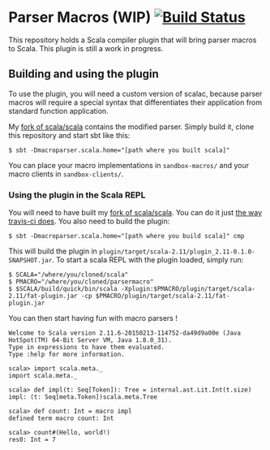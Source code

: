 # Parser Macros (WIP) [![Build Status](https://travis-ci.org/Duhemm/parsermacros.svg?branch=master)](https://travis-ci.org/Duhemm/parsermacros)

This repository holds a Scala compiler plugin that will bring parser macros to Scala. This plugin is still a work in progress.

## Building and using the plugin

To use the plugin, you will need a custom version of scalac, because parser macros will require a special syntax that differentiates their application from standard function application.

My [fork of scala/scala](https://github.com/Duhemm/scala/tree/macroparser) contains the modified parser. Simply build it, clone this repository and start sbt like this:

```
$ sbt -Dmacroparser.scala.home="[path where you built scala]"
```

You can place your macro implementations in `sandbox-macros/` and your macro clients in `sandbox-clients/`.

### Using the plugin in the Scala REPL

You will need to have built my [fork of scala/scala](https://github.com/Duhemm/scala/tree/macroparser). You can do it just [the way travis-ci does](https://github.com/Duhemm/parsermacros/blob/master/.travis.yml). You also need to build the plugin:
```
$ sbt -Dmacroparser.scala.home="[path where you build scala]" cmp
```

This will build the plugin in `plugin/target/scala-2.11/plugin_2.11-0.1.0-SNAPSHOT.jar`. To start a scala REPL with the plugin loaded, simply run:

```
$ SCALA="/where/you/cloned/scala"
$ PMACRO="/where/you/cloned/parsermacro"
$ $SCALA/build/quick/bin/scala -Xplugin:$PMACRO/plugin/target/scala-2.11/fat-plugin.jar -cp $PMACRO/plugin/target/scala-2.11/fat-plugin.jar
```

You can then start having fun with macro parsers !

```
Welcome to Scala version 2.11.6-20150213-114752-da49d9a00e (Java HotSpot(TM) 64-Bit Server VM, Java 1.8.0_31).
Type in expressions to have them evaluated.
Type :help for more information.

scala> import scala.meta._
import scala.meta._

scala> def impl(t: Seq[Token]): Tree = internal.ast.Lit.Int(t.size)
impl: (t: Seq[meta.Token])scala.meta.Tree

scala> def count: Int = macro impl
defined term macro count: Int

scala> count#(Hello, world!)
res0: Int = 7
```
